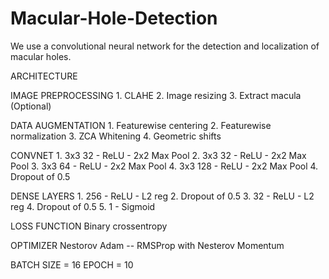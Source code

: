 # Macular-Hole-Detection
We use a convolutional neural network for the detection and localization of macular holes.

ARCHITECTURE

IMAGE PREPROCESSING
	1. CLAHE
	2. Image resizing
	3. Extract macula (Optional)

DATA AUGMENTATION
	1. Featurewise centering
	2. Featurewise normalization
	3. ZCA Whitening
	4. Geometric shifts

CONVNET
	1. 3x3 32 - ReLU - 2x2 Max Pool
	2. 3x3 32 - ReLU - 2x2 Max Pool
	3. 3x3 64 - ReLU - 2x2 Max Pool
	4. 3x3 128 - ReLU - 2x2 Max Pool
	4. Dropout of 0.5

DENSE LAYERS
	1. 256 - ReLU - L2 reg 
	2. Dropout of 0.5
	3. 32 - ReLU - L2 reg
	4. Dropout of 0.5
	5. 1 - Sigmoid

LOSS FUNCTION
	Binary crossentropy

OPTIMIZER
	Nestorov Adam -- RMSProp with Nesterov Momentum

BATCH SIZE = 16
EPOCH      = 10

